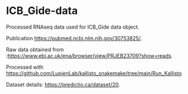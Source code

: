 # ICB_Gide-data

Processed RNAseq data used for ICB_Gide data object.

Publication https://pubmed.ncbi.nlm.nih.gov/30753825/.

Raw data obtained from :https://www.ebi.ac.uk/ena/browser/view/PRJEB23709?show=reads.

Processed with https://github.com/LupienLab/kallisto_snakemake/tree/main/Run_Kallisto

Dataset details: https://predictio.ca/dataset/20.
